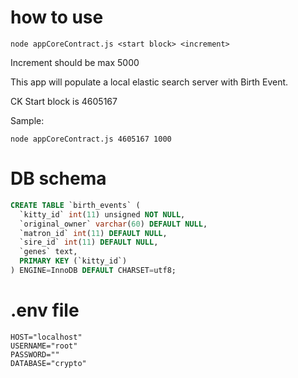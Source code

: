 # how to use

`node appCoreContract.js <start block> <increment>`

Increment should be max 5000

This app will populate a local elastic search server with Birth Event.

CK Start block is 4605167

Sample: 

`node appCoreContract.js 4605167 1000`

# DB schema

```sql
CREATE TABLE `birth_events` (
  `kitty_id` int(11) unsigned NOT NULL,
  `original_owner` varchar(60) DEFAULT NULL,
  `matron_id` int(11) DEFAULT NULL,
  `sire_id` int(11) DEFAULT NULL,
  `genes` text,
  PRIMARY KEY (`kitty_id`)
) ENGINE=InnoDB DEFAULT CHARSET=utf8;
```

# .env file

```.dotenv
HOST="localhost"
USERNAME="root"
PASSWORD=""
DATABASE="crypto"
```
